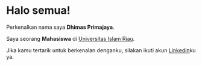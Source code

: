 # Halo semua! 

Perkenalkan nama saya **Dhimas Primajaya**.<br>

Saya seorang **Mahasiswa** di [Universitas Islam Riau](https://uir.ac.id/).<br>

Jika kamu tertarik untuk berkenalan denganku, silakan ikuti akun [Linkedin](https://www.linkedin.com/in/dhimas-primajaya-101104268/)ku ya.
